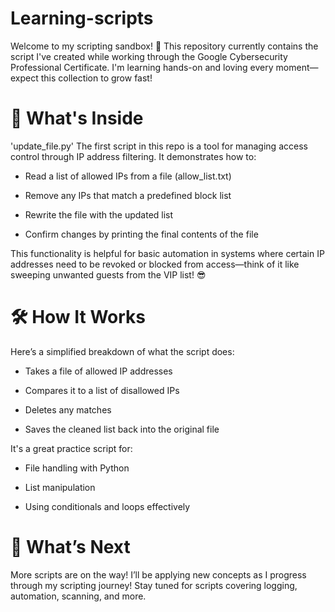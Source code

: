 # Learning-scripts
Welcome to my scripting sandbox! 🧪 This repository currently contains the script I've created while working through the Google Cybersecurity Professional Certificate. I'm learning hands-on and loving every moment—expect this collection to grow fast!

# 🚀 What's Inside
'update_file.py'
The first script in this repo is a tool for managing access control through IP address filtering. It demonstrates how to:

 - Read a list of allowed IPs from a file (allow_list.txt)

 - Remove any IPs that match a predefined block list

 - Rewrite the file with the updated list

 - Confirm changes by printing the final contents of the file

This functionality is helpful for basic automation in systems where certain IP addresses need to be revoked or blocked from access—think of it like sweeping unwanted guests from the VIP list! 😎

# 🛠 How It Works
Here’s a simplified breakdown of what the script does:

 - Takes a file of allowed IP addresses

 - Compares it to a list of disallowed IPs

 - Deletes any matches

 - Saves the cleaned list back into the original file

It's a great practice script for:

 - File handling with Python

 - List manipulation

 - Using conditionals and loops effectively

# 🌱 What’s Next
More scripts are on the way! I’ll be applying new concepts as I progress through my scripting journey! Stay tuned for scripts covering logging, automation, scanning, and more.
